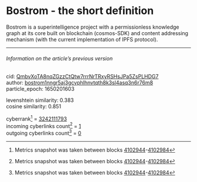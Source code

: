 # Bostrom - the short definition

Bostrom is a superintelligence project with a permissionless knowledge graph at its core built on blockchain (cosmos-SDK) and content addressing mechanism (with the current implementation of IPFS protocol).

---

###### Information on the article’s previous version  

cid: [QmbvXoTA8nqZGzzCtQtw7rrrNrTRxyRSHsJPa5ZsPLHDG7](https://cyb.ai/ipfs/QmbvXoTA8nqZGzzCtQtw7rrrNrTRxyRSHsJPa5ZsPLHDG7)  
author: [bostrom1nngr5aj3gcvphlhnvtqth8k3sl4asq3n6r76m8](https://cyb.ai/network/bostrom/contract/bostrom1nngr5aj3gcvphlhnvtqth8k3sl4asq3n6r76m8)  
particle_epoch: 1650201603  

levenshtein similarity: 0.383  
cosine similarity: 0.851  

cyberrank[^1] = [3242111793](https://lcd.bostrom.cybernode.ai/cyber/rank/v1beta1/rank/rank/QmbvXoTA8nqZGzzCtQtw7rrrNrTRxyRSHsJPa5ZsPLHDG7)  
incoming cyberlinks count[^1] = [1](https://lcd.bostrom.cybernode.ai/cyber/rank/v1beta1/rank/backlinks/QmbvXoTA8nqZGzzCtQtw7rrrNrTRxyRSHsJPa5ZsPLHDG7?pagination.page=0&pagination.per_page=1000)  
outgoing cyberlinks count[^1] = [0](https://lcd.bostrom.cybernode.ai/cyber/rank/v1beta1/rank/search/QmbvXoTA8nqZGzzCtQtw7rrrNrTRxyRSHsJPa5ZsPLHDG7??pagination.page=0&pagination.per_page=1000)  

[^1]: Metrics snapshot was taken between blocks [4102944](https://cyb.ai/network/bostrom/block/4102944)-[4102984](https://cyb.ai/network/bostrom/block/4102984)

